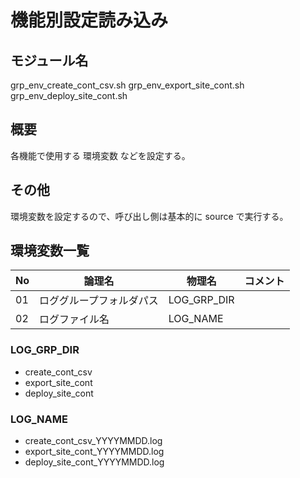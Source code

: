 # 機能別設定読み込み

## モジュール名
grp_env_create_cont_csv.sh
grp_env_export_site_cont.sh
grp_env_deploy_site_cont.sh

## 概要
各機能で使用する 環境変数 などを設定する。

## その他
環境変数を設定するので、呼び出し側は基本的に source で実行する。

## 環境変数一覧

| No  | 論理名                      | 物理名            | コメント     |
| --- | --------------------------- | ----------------- | ------------ |
| 01  | ロググループフォルダパス    | LOG_GRP_DIR       |              |
| 02  | ログファイル名              | LOG_NAME          |              |

### LOG_GRP_DIR
- create_cont_csv
- export_site_cont
- deploy_site_cont

### LOG_NAME
- create_cont_csv_YYYYMMDD.log
- export_site_cont_YYYYMMDD.log
- deploy_site_cont_YYYYMMDD.log





